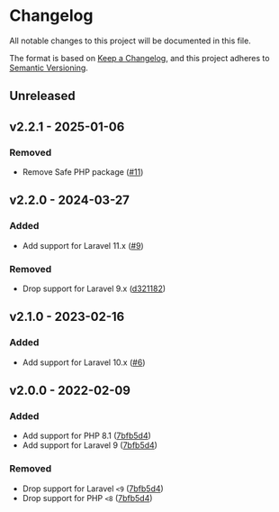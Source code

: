 # Changelog

All notable changes to this project will be documented in this file.

The format is based on [Keep a Changelog](https://keepachangelog.com), and this project adheres to [Semantic Versioning](https://semver.org).

## Unreleased

## v2.2.1 - 2025-01-06

### Removed

- Remove Safe PHP package ([#11](https://github.com/owenvoke/blade-entypo/pull/11))

## v2.2.0 - 2024-03-27

### Added
- Add support for Laravel 11.x ([#9](https://github.com/owenvoke/blade-entypo/pull/9))

### Removed
- Drop support for Laravel 9.x ([d321182](https://github.com/owenvoke/blade-entypo/commit/d3211828e7f738be2c6051bac007e2959c53cc4e))

## v2.1.0 - 2023-02-16

### Added
- Add support for Laravel 10.x ([#6](https://github.com/owenvoke/blade-entypo/pull/6))

## v2.0.0 - 2022-02-09

### Added
- Add support for PHP 8.1 ([7bfb5d4](https://github.com/owenvoke/blade-entypo/commit/7bfb5d490150d6479b485f96220a7590204f222d))
- Add support for Laravel 9 ([7bfb5d4](https://github.com/owenvoke/blade-entypo/commit/7bfb5d490150d6479b485f96220a7590204f222d))

### Removed
- Drop support for Laravel `<9` ([7bfb5d4](https://github.com/owenvoke/blade-entypo/commit/7bfb5d490150d6479b485f96220a7590204f222d))
- Drop support for PHP `<8` ([7bfb5d4](https://github.com/owenvoke/blade-entypo/commit/7bfb5d490150d6479b485f96220a7590204f222d))
